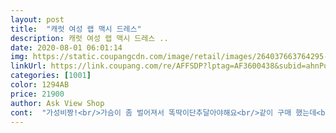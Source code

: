 ```yaml
---
layout: post 
title:  "캐럿 여성 랩 맥시 드레스" 
description: 캐럿 여성 랩 맥시 드레스 ..
date: 2020-08-01 06:01:14 
img: https://static.coupangcdn.com/image/retail/images/264037663764295-07c26d27-3a3e-4165-bca2-64b8f34d5085.jpg 
linkUrl: https://link.coupang.com/re/AFFSDP?lptag=AF3600438&subid=ahnPublicAsk&pageKey=1762958290&itemId=3002429225&vendorItemId=70990664815&traceid=V0-113-706a48a1be222ee3 
categories: [1001] 
color: 1294AB 
price: 21900 
author: Ask View Shop 
cont:  "가성비짱!<br/>가슴이 좀 벌어져서 똑딱이단추달아야해요<br/>같이 구매 했는데<br/>근데 바스트가 좀 있으신 분들은 벌어져요ㅠㅠ 계속 신경써야 해요<br/>기대 안 했는데 괜찮어요!!!! 구김도 없고 신축성 있어서 조아요! 키 155인데 길이 괜찮어요<br/>날씬해보여요<br/>다른패턴 원피스랑<br/>다음엔 다른원피스도<br/>딸이  아가씨 같대요ㅋㅋ<br/>사봐야 겠어요<br/>이넘도 이뽀요<br/>이넘도 이쁘네요<br/>천도 부들부들하게 툭떨어지는 타입이라  넘좋아요 입기도 편하고 이뻐요 160키에 발목좀위라서 그렇게 불편하진않아요<br/>" 
---
```

